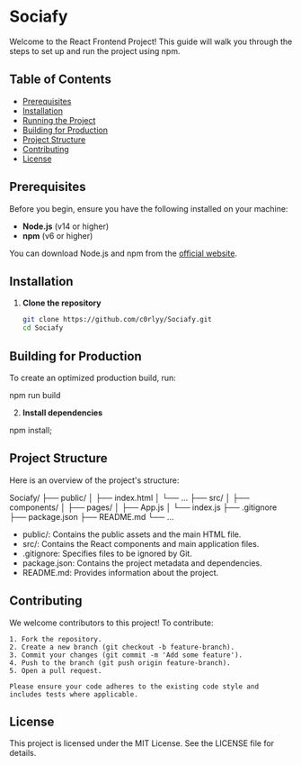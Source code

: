 # Sociafy

Welcome to the React Frontend Project! This guide will walk you through the steps to set up and run the project using npm.

## Table of Contents

- [Prerequisites](#prerequisites)
- [Installation](#installation)
- [Running the Project](#running-the-project)
- [Building for Production](#building-for-production)
- [Project Structure](#project-structure)
- [Contributing](#contributing)
- [License](#license)

## Prerequisites

Before you begin, ensure you have the following installed on your machine:

- **Node.js** (v14 or higher)
- **npm** (v6 or higher)

You can download Node.js and npm from the [official website](https://nodejs.org/).

## Installation

1. **Clone the repository**

   ```sh
   git clone https://github.com/c0rlyy/Sociafy.git
   cd Sociafy
   ```

## Building for Production

To create an optimized production build, run:

npm run build

2. **Install dependencies**

npm install;

## Project Structure

Here is an overview of the project's structure:

Sociafy/
├── public/
│ ├── index.html
│ └── ...
├── src/
│ ├── components/
│ ├── pages/
│ ├── App.js
│ └── index.js
├── .gitignore
├── package.json
├── README.md
└── ...

- public/: Contains the public assets and the main HTML file.
- src/: Contains the React components and main application files.
- .gitignore: Specifies files to be ignored by Git.
- package.json: Contains the project metadata and dependencies.
- README.md: Provides information about the project.

## Contributing

We welcome contributors to this project! To contribute:

    1. Fork the repository.
    2. Create a new branch (git checkout -b feature-branch).
    3. Commit your changes (git commit -m 'Add some feature').
    4. Push to the branch (git push origin feature-branch).
    5. Open a pull request.

    Please ensure your code adheres to the existing code style and includes tests where applicable.

## License

This project is licensed under the MIT License. See the LICENSE file for details.
